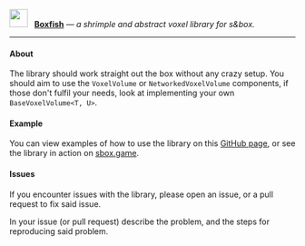 <img src="https://cdn.sbox.game/org/fish/boxfish/thumb/01da0f75-c998-4387-844c-631db5f4b5dc.png" width="32" height="32" />&nbsp;&nbsp;&nbsp;[**Boxfish**](https://sbox.game/fish/boxfish) _— a shrimple and abstract voxel library for s&box._

---

#### About

The library should work straight out the box without any crazy setup.
You should aim to use the `VoxelVolume` or `NetworkedVoxelVolume` components, if those don't fulfil your needs, look at implementing your own `BaseVoxelVolume<T, U>`.

#### Example

You can view examples of how to use the library on this [GitHub page](https://github.com/Small-Fish-Dev/boxfish-example/tree/main), or see the library in action on [sbox.game](https://sbox.game/fish/boxfish-example).

#### Issues

If you encounter issues with the library, please open an issue, or a pull request to fix said issue.

In your issue (or pull request) describe the problem, and the steps for reproducing said problem.
